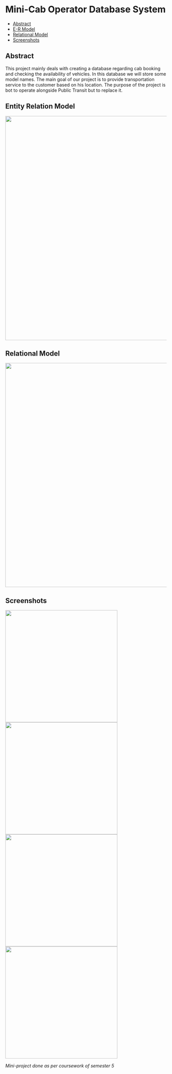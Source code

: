 # Mini-Cab Operator Database System

 - [Abstract](#abstract)
 - [E-R Model](#entity-relation-model)
 - [Relational Model](#relational-model)
 - [Screenshots](#screenshots)


## Abstract

This project mainly deals with creating a database regarding cab booking and checking the availability of vehicles. In this database we will store some model names. The main goal of our project is to provide transportation service to the customer based on his location. The purpose of the project is bot to operate alongside Public Transit but to replace it.


## Entity Relation Model

<img src = "https://github.com/SrijanReddy/Mini-Cab-Operator/blob/master//Entity-Relational%20Model.jpg?raw=true" width = 700>


## Relational Model

<img src = "https://github.com/SrijanReddy/Mini-Cab-Operator/blob/master/RelationalModel.jpg?raw=true" width = 700>


## Screenshots

<p>
 <img src = "https://github.com/SrijanReddy/Mini-Cab-Operator/blob/master/ScreenShots/login.jpg?raw=true" height=350>
 <img src = "https://github.com/SrijanReddy/Mini-Cab-Operator/blob/master/ScreenShots/register.jpg?raw=true" height=350>
 <img src = "https://github.com/SrijanReddy/Mini-Cab-Operator/blob/master/ScreenShots/passenger.jpg?raw=true" height=350>
 <img src = "https://github.com/SrijanReddy/Mini-Cab-Operator/blob/master/ScreenShots/driver.jpg?raw=true" height=350>
</p>



<i>Mini-project done as per coursework of semester 5</i></p>
